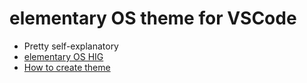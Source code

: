 # elementary OS theme for VSCode

- Pretty self-explanatory
- [elementary OS HIG](https://elementary.io/docs/human-interface-guidelines#first-launch-experience)
- [How to create theme](https://code.visualstudio.com/docs/getstarted/themes#_creating-your-own-color-theme)